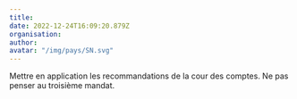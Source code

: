 ```yaml
---
title: 
date: 2022-12-24T16:09:20.879Z
organisation: 
author: 
avatar: "/img/pays/SN.svg"
---
```


Mettre en application les recommandations de la cour des comptes. Ne pas penser au troisième mandat. 